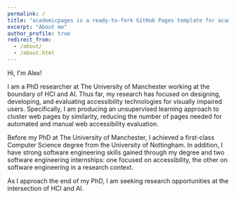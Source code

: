 ```yaml
---
permalink: /
title: "academicpages is a ready-to-fork GitHub Pages template for academic personal websites"
excerpt: "About me"
author_profile: true
redirect_from: 
  - /about/
  - /about.html
---
```


Hi, I'm Alex!

I am a PhD researcher at The University of Manchester working at the boundary of HCI and AI. Thus far, my research has focused on designing, developing, and evaluating accessibility technologies for visually impaired users. Specifically, I am producing an unsupervised learning approach to cluster web pages by similarity, reducing the number of pages needed for automated and manual web accessibility evaluation. 

Before my PhD at The University of Manchester, I achieved a first-class Computer Science degree from the University of Nottingham. In addition, I have strong software engineering skills gained through my degree and two software engineering internships: one focused on accessibility, the other on software engineering in a research context.

As I approach the end of my PhD, I am seeking research opportunities at the intersection of HCI and AI.